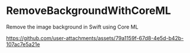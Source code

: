 # RemoveBackgroundWithCoreML
Remove the image background in Swift using Core ML



https://github.com/user-attachments/assets/79a1159f-67d8-4e5d-b42b-107ac7e5a21e

